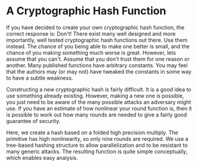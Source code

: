 # A Cryptographic Hash Function

If you have decided to create your own cryptographic hash function, the correct response is: Don't! 
There exist many well designed and more importantly, well tested cryptographic hash functions out there. Use them instead.
The chance of you being able to make one better is small, and the chance of you making something much worse is great. However, lets assume that you can't. Assume that you don't trust them for one reason or another. Many published functions have arbitrary constants. You may feel that the authors may (or may not) have tweaked the constants in some way to have a subtle weakness.


Constructing a new cryptographic hash is fairly difficult. It is a good idea to use something already existing. However, making a new one is possible, you just need to be aware of the many possible attacks an adversary might use. If you have an estimate of how nonlinear your round function is, then it is possible to work out how many rounds are needed to give a fairly good guarantee of security.

Here, we create a hash based on a folded high precision multiply. The primitive has high nonlinearity, so only nine rounds are required. We use a tree-based hashing structure to allow parallelization and to be resistant to many generic attacks. The resulting function is quite simple conceptually, which enables easy analysis.
